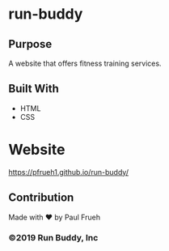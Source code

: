 # run-buddy

## Purpose
A website that offers fitness training services.

## Built With
* HTML
* CSS

# Website
https://pfrueh1.github.io/run-buddy/

## Contribution
Made with ❤️ by Paul Frueh

### ©️2019 Run Buddy, Inc 
